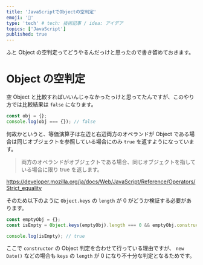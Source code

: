 ```yaml
---
title: 'JavaScriptでObjectの空判定'
emoji: '🙆'
type: 'tech' # tech: 技術記事 / idea: アイデア
topics: ['JavaScript']
published: true
---
```


ふと Object の空判定ってどうやるんだっけと思ったので書き留めておきます。

# Object の空判定

空 Object と比較すればいいんじゃなかったっけと思ってたんですが、このやり方では比較結果は `false` になります。

```javascript
const obj = {};
console.log(obj === {}); // false
```

何故かというと、等価演算子は左辺と右辺両方のオペランドが Object である場合は同じオブジェクトを参照している場合にのみ `true` を返すようになっています。

> 両方のオペランドがオブジェクトである場合、同じオブジェクトを指している場合に限り true を返します。

https://developer.mozilla.org/ja/docs/Web/JavaScript/Reference/Operators/Strict_equality

そのため以下のように `Object.keys` の `length` が 0 がどうか検証する必要があります。

```javascript
const emptyObj = {};
const isEmpty = Object.keys(emptyObj).length === 0 && emptyObj.constructor === Object;

console.log(isEmpty); // true
```

ここで `constructor` の Object 判定を合わせて行っている理由ですが、 `new Date()` などの場合も `keys` の `length` が 0 になり不十分な判定となるためです。
